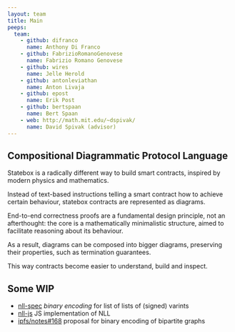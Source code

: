 ```yaml
---
layout: team
title: Main
peeps:
  team:
    - github: difranco
      name: Anthony Di Franco
    - github: FabrizioRomanoGenovese
      name: Fabrizio Romano Genovese
    - github: wires
      name: Jelle Herold
    - github: antonleviathan
      name: Anton Livaja
    - github: epost
      name: Erik Post
    - github: bertspaan
      name: Bert Spaan
    - web: http://math.mit.edu/~dspivak/
      name: David Spivak (advisor)
---
```



## Compositional Diagrammatic Protocol Language

Statebox is a radically different way to build smart contracts, inspired
by modern physics and mathematics.

Instead of text-based instructions telling a smart contract how to
achieve certain behaviour, statebox contracts are represented as
diagrams.

End-to-end correctness proofs are a fundamental design principle, not an
afterthought: the core is a mathematically minimalistic structure, aimed
to facilitate reasoning about its behaviour.

As a result, diagrams can be composed into bigger diagrams, preserving
their properties, such as termination guarantees.

This way contracts become easier to understand, build and inspect.

## Some WIP

- [nll-spec](https://github.com/statebox/nll-spec) *binary encoding* for list of lists of (signed) varints
- [nll-js](https://github.com/statebox/nll-js) JS implementation of NLL
- [ipfs/notes#168](https://github.com/ipfs/notes/issues/168) proposal for binary encoding of bipartite graphs
